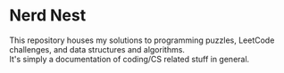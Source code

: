 # Nerd Nest

This repository houses my solutions to programming puzzles, LeetCode challenges, and data structures and algorithms. <br>
It's simply a documentation of coding/CS related stuff in general.
